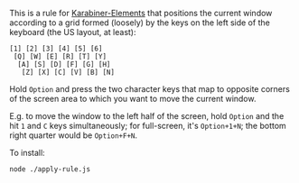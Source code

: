 This is a rule for [Karabiner-Elements](https://karabiner-elements.pqrs.org/) that positions the current window according to a grid formed (loosely) by the keys on the left side of the keyboard (the US layout, at least):

```
[1] [2] [3] [4] [5] [6]
 [Q] [W] [E] [R] [T] [Y]
  [A] [S] [D] [F] [G] [H]
   [Z] [X] [C] [V] [B] [N]
```

Hold `Option` and press the two character keys that map to opposite corners of the screen area to which you want to move the current window.

E.g. to move the window to the left half of the screen, hold `Option` and the hit `1` and `C` keys simultaneously; for full-screen, it's `Option+1+N`; the bottom right quarter would be `Option+F+N`.

To install:

```
node ./apply-rule.js
```
